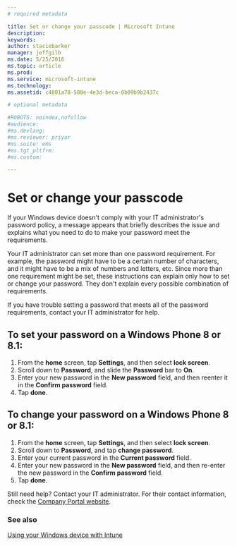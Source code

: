 ```yaml
---
# required metadata

title: Set or change your passcode | Microsoft Intune
description:
keywords:
author: staciebarker
manager: jeffgilb
ms.date: 5/25/2016
ms.topic: article
ms.prod:
ms.service: microsoft-intune
ms.technology:
ms.assetid: c4801a78-580e-4e3d-beca-0b09b9b2437c

# optional metadata

#ROBOTS: noindex,nofollow
#audience:
#ms.devlang:
#ms.reviewer: priyar
#ms.suite: ems
#ms.tgt_pltfrm:
#ms.custom:

---
```


# Set or change your passcode

If your Windows device doesn't comply with your IT administrator's password policy, a message appears that briefly describes the issue and explains what you need to do to make your password meet the requirements.

Your IT administrator can set more than one password requirement. For example, the password might have to be a certain number of characters, and it might have to be a mix of numbers and letters, etc. Since more than one requirement might be set, these instructions can explain only how to set or change your password. They don't explain every possible combination of requirements. 

If you have trouble setting a password that meets all of the password requirements, contact your IT administrator for help.

## To set your password on a Windows Phone 8 or 8.1:

1. From the **home** screen, tap **Settings**, and then select **lock screen**.
2. Scroll down to **Password**, and slide the **Password** bar to **On**.
3. Enter your new password in the **New password** field, and then reenter it in the **Confirm password** field. 
4. Tap **done**.

## To change your password on a Windows Phone 8 or 8.1:

1. From the **home** screen, tap **Settings**, and then select **lock screen**.
2. Scroll down to **Password**, and tap **change password**.
3. Enter your current password in the **Current password** field.
4. Enter your new password in the **New password** field, and then re-enter the new password in the **Confirm password** field.
4. Tap **done**.

Still need help? Contact your IT administrator. For their contact information, check the [Company Portal website](http://portal.manage.microsoft.com).

### See also
[Using your Windows device with Intune](using-your-windows-device-with-intune.md)